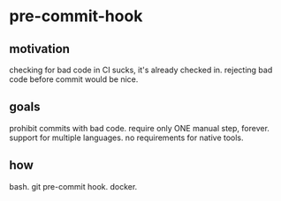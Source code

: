 # pre-commit-hook

## motivation
checking for bad code in CI sucks, it's already checked in.
rejecting bad code before commit would be nice.

## goals
prohibit commits with bad code.
require only ONE manual step, forever.
support for multiple languages.
no requirements for native tools.

## how
bash. 
git pre-commit hook.
docker.
